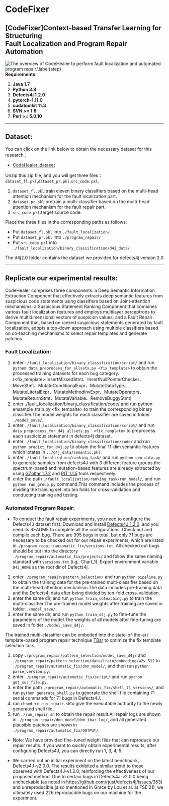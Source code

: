 # CodeFixer
## [CodeFixer]Context-based Transfer Learning for Structuring Fault Localization and Program Repair Automation
![The overview of CodeHealer to perform fault localization and automated program repair.\label{step}](./framework.png) 
**Requirements:**
1. **Java 1.7**
2. **Python 3.8**
3. **Defects4j 1.2.0**
4. **pytorch-1.11.0**
5. **cudatoolkit 11.3**
6. **SVN >= 1.8**
7. **Perl >= 5.0.10**
***
## Dataset:
You can click on the link below to obtain the necessary dataset for this research：
* [CodeHealer_dataset](https://github.com/yyiloe/CodeHealer_before)

Unzip this zip file, and you will get three files：`dataset_fl.pkl`,`dataset_pr.pkl`,`src_code.pkl`.
1. `dataset_fl.pkl`:train eleven binary classifiers based on the multi-head attention mechanism for the fault localization part.
2. `dataset_pr.pkl`:pretrain a multi-classifier based on the multi-head attention mechanism for the fault repair part.
3. `src_code.pkl`:target source code.

Place the three files in the corresponding paths as follows:
* Put `dataset_fl.pkl` into `./fault_localization/`
* Put `dataset_pr.pkl` into `./program_repair/`
* Put `src_code.pkl` into `./fault_localization/binary_classification/d4j_data/` 

The d4j2.0 folder contains the dataset we provided for defects4j version 2.0
***
## Replicate our experimental results:
CodeHealer comprises three components: a Deep Semantic Information Extraction Component that effectively extracts deep semantic features from suspicious code statements using classifiers based on Joint-attention mechanisms; a Suspicious Statement Ranking Component that combines various fault localization features and employs multilayer perceptrons to derive multidimensional vectors of suspicion values; and a Fault Repair Component that, based on ranked suspicious statements generated by fault localization, adopts a top-down approach using multiple classifiers based on co-teaching mechanisms to select repair templates and generate patches
### Fault Localization:
1. enter `./fault_localization/binary_classification/script/` and run `python data_preprocess_for_allsets.py <fix_template>` to obtain the processed training datasets for each bug category.(<fix_template>:InsertMissedStmt、InsertNullPointerChecker、MoveStmt、MutateConditionalExpr、MutateDataType、MutateLiteralExpr、MutateMethodInvExpr、MutateOperators、MutateReturnStmt、MutateVariable、RemoveBuggyStmt)
2. enter ./fault_localization/binary_classification/code/ and run python ensample_train.py <fix_tempalte> to train the corresponding binary classifier.The model weights for each classifier are saved in folder `./model_save/`.
3. enter `./fault_localization/binary_classification/script/` and run `data_preprocess_for_d4j_allsets.py  <fix_remplate>` to preprocess each suspicious statement in defects4j dataset.
4. enter `./fault_localization/binary_classification/code/` and run `python predict_for_d4j.py` to obtain the final 11-dim semantic features which lotates in `../d4j_data/semantic.pkl`.
5. enter `./fault_localization/ranking_task/` and run `python gen_data.py` to generate samples from defects4J with 3 different feature groups.the spectrum-based and mutation-based features are already extracted by using [GZoltar 1.7.2](https://github.com/GZoltar/gzoltar/releases/tag/v1.7.2) and [PIT 1.1.5](https://pitest.org/downloads/) tools respectively. 
6. enter the path `./fault_localization/ranking_task/run_model/`, and run `python run_group.py` command.This command includes the process of dividing the training set into ten folds for cross-validation and conducting training and testing.

### Automated Program Repair:
* To conduct the fault repair experiments, you need to configure the Defects4J dataset first.
Download and install [Defects4J 1.2.0](https://github.com/rjust/defects4j/releases/tag/v1.2.0) ,and you need its README to complete all the configurations.
Check out and compile each bug. There are 395 bugs in total, but only 71 bugs are necessary to be checked out for our repair experiments, which are listed in`./program_repair/automatic_fix/versions.txt`. All checked out bugs should be put into the directory `./program_repair/automatic_fix/projects/` and follow the same naming standard with `versions.txt` (i.g., Chart_1).
Export environment variable `D4J_HOME` as the root dir of Defects4j.
1. enter `./program_repair/pattern_selection/` and run `python pipeline.py` to obtain the training data for the pre-trained multi-classifier based on the multi-head attention mechanism.The data includes pre-training data and the Defects4j data after being divided by ten-fold cross-validation.
2. enter the same dir, and run `python train_coteaching.py` to train the multi-classifier.The pre-trained model weights after training are saved in folder `./model_save/`.
3. enter the same dir, and run `python train_d4j.py` to fine-tune the parameters of the model.The weights of all models after fine-tuning are saved in folder `./model_save_d4j/`.

The trained multi-classifier can be embeded into the state-of-the-art template-based program repair technique [TBar](https://github.com/TruX-DTF/TBar) to optimize the fix template selection task.
1. copy `./program_repair/pattern_selection/model_save_d4j/` and `./program_repair/pattern_selection/data/train/embedding/w2v_512` to `./program_repair/automatic_fix/dnn_model/`, and then run `python parse_version.py`.
2. enter `./program_repair/automatic_fix/script/` and run `python get_sus_file.py`.
3. enter the path `./program_repair/automatic_fix/shell_71_versions/`, and run `python generate_shell.py` to generate the shell file containing 71 serial commands for 71 bugs in Defects4J.
4. run `chomd +x run_repair.sh`to give the executable authority to the newly generated shell file.
5. run `./run_repair.sh` to obtain the repair result.All repair logs are shown in `./program_repair/dnn_model/dnn_tbar_log/`, and all generated plausible patches are shown in `./program_repair/automatic_fix/OUTPUT/`. 
* Note: We have provided fine-tuned weight files that can reproduce our repair results. If you want to quickly obtain experimental results, after configuring Defects4J, you can directly run 1, 3, 4, 5.

* We carried out an initial experiment on the latest benchmark, Defects4J-v2.0.0. The results exhibited a similar trend to those observed with Defects4J-v1.2.0, reinforcing the effectiveness of our proposed method. Due to certain bugs in Defects4J-v2.0.0 being uncheckable (as noted in https://github.com/rjust/defects4j/issues/353) and unreproducible (also mentioned in Grace by Lou et al. at FSE’21), we ultimately used 226 reproducible bugs on our machine for the experiment. 









